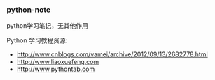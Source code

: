 ### python-note
python学习笔记，无其他作用

Python 学习教程资源:

* http://www.cnblogs.com/vamei/archive/2012/09/13/2682778.html
* http://www.liaoxuefeng.com
* http://www.pythontab.com
